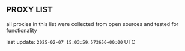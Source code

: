 ## PROXY LIST

all proxies in this list were collected from open sources and tested for functionality

last update: `2025-02-07 15:03:59.573656+00:00` UTC